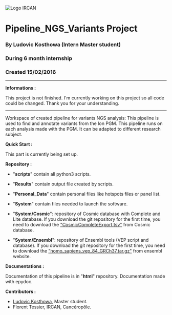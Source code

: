 ![Logo IRCAN](http://ircan.org/images/stories/logo_ircan.png)

# Pipeline_NGS_Variants Project

### By Ludovic Kosthowa (Intern Master student)
### During 6 month internship
### Created 15/02/2016

---
__Informations :__

This project is not finished. I'm currently working on this project so all code could be changed.
Thank you for your understanding.

---

Workspace of created pipeline for variants NGS analysis:
	This pipeline is used to find and annotate variants from the Ion PGM.
	This pipeline runs on each analysis made with the PGM.
	It can be adapted to different research subject.

__Quick Start :__

This part is currently being set up.

__Repository :__
- "__scripts__" contain all python3 scripts.

- "__Results__" contain output file created by scripts.

- "__Personal_Data__" contain personal files like hotspots files or panel list.

- "__System__" contain files needed to launch the software.

- "__System/Cosmic__": repository of Cosmic database with Complete and Lite database. If you download the git repository for the first time, you need to download the ["CosmicCompleteExport.tsv"](http://cancer.sanger.ac.uk/cosmic/download) from Cosmic database.

- "__System/Ensembl__": repository of Ensembl tools (VEP script and database). If you download the git repository for the first time, you need to download the  ["homo_sapiens_vep_84_GRCh37.tar.gz"](http://ftp.ensembl.org/pub/current_variation/VEP/homo_sapiens_vep_84_GRCh37.tar.gz) from ensembl website.

__Documentations :__

Documentation of this pipeline is in "__html__" repository.
Documentation made with epydoc.

__Contributors :__

* [Ludovic Kosthowa](https://github.com/LudoKt), Master student.
* Florent Tessier, IRCAN, Cancéropôle.
